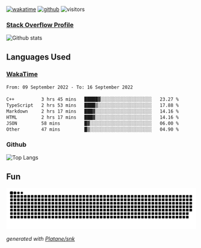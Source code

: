 [![wakatime](https://wakatime.com/badge/user/82c377cd-a54c-404c-b7df-177b313ca539.svg)](https://wakatime.com/@82c377cd-a54c-404c-b7df-177b313ca539)
[![github](https://img.shields.io/github/followers/xinthose?logo=github&style=plastic)](https://github.com/alanhamlett?tab=followers)
![visitors](https://visitor-badge.glitch.me/badge?page_id=xinthose&left_color=green&right_color=red)
### [Stack Overflow Profile](https://stackoverflow.com/users/4056146/xinthose)

![Github stats](https://github-readme-stats.vercel.app/api?username=xinthose&show_icons=true&theme=radical&count_private=true)

## Languages Used

### [WakaTime](https://wakatime.com/)
<!--START_SECTION:waka-->

```text
From: 09 September 2022 - To: 16 September 2022

C++          3 hrs 45 mins   █████▓░░░░░░░░░░░░░░░░░░░   23.27 %
TypeScript   2 hrs 53 mins   ████▒░░░░░░░░░░░░░░░░░░░░   17.88 %
Markdown     2 hrs 17 mins   ███▓░░░░░░░░░░░░░░░░░░░░░   14.16 %
HTML         2 hrs 17 mins   ███▓░░░░░░░░░░░░░░░░░░░░░   14.16 %
JSON         58 mins         █▓░░░░░░░░░░░░░░░░░░░░░░░   06.00 %
Other        47 mins         █▒░░░░░░░░░░░░░░░░░░░░░░░   04.90 %
```

<!--END_SECTION:waka-->

### Github

![Top Langs](https://github-readme-stats.vercel.app/api/top-langs/?username=xinthose)

## Fun
![github contribution grid snake animation](https://raw.githubusercontent.com/xinthose/xinthose/output/github-contribution-grid-snake.svg)

_generated with [Platane/snk](https://github.com/Platane/snk)_
